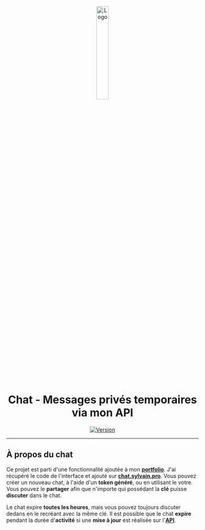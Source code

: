 <div align="center">
  <a href="https://chat.sylvain.pro"><img src="https://chat.sylvain.pro/assets/images/logo.png" alt="Logo" width="25%" height="auto"/></a>

  # Chat - Messages privés temporaires via mon API
  [![Version](https://custom-icon-badges.demolab.com/badge/Version%20:-v0.4.0-ee6464?logo=chat.sylvain.pro&labelColor=23272A)](https://github.com/20syldev/chat/releases/latest)
</div>

---

## À propos du chat
Ce projet est parti d'une fonctionnalité ajoutée à mon **[portfolio](https://sylvain.pro)**. J'ai récupéré le code de l'interface et ajouté sur **[chat.sylvain.pro](https://chat.sylvain.pro)**.  Vous pouvez créer un nouveau chat, à l'aide d'un **token généré**, ou en utilisant le votre. Vous pouvez le **partager** afin que n'importe qui possédant la **clé** puisse **discuter** dans le chat.

Le chat expire **toutes les heures**, mais vous pouvez toujours discuter dedans en le recréant avec la même clé. Il est possible que le chat **expire** pendant la durée d'**activité** si une **mise à jour** est réalisée sur l'**[API](https://api.sylvain.pro)**.
